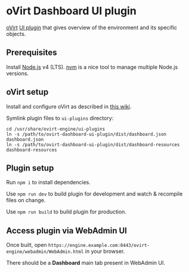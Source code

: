 # oVirt Dashboard UI plugin

[oVirt](http://www.ovirt.org/) [UI plugin](http://www.ovirt.org/Features/UIPlugins) that gives overview of the environment and its specific objects.

## Prerequisites

Install [Node.js](https://nodejs.org/) v4 (LTS). [nvm](https://github.com/creationix/nvm) is a nice tool to manage multiple Node.js versions.

## oVirt setup

Install and configure oVirt as described in [this wiki](http://www.ovirt.org/Quick_Start_Guide).

Symlink plugin files to `ui-plugins` directory:

```
cd /usr/share/ovirt-engine/ui-plugins
ln -s /path/to/ovirt-dashboard-ui-plugin/dist/dashboard.json dashboard.json
ln -s /path/to/ovirt-dashboard-ui-plugin/dist/dashboard-resources dashboard-resources
```

## Plugin setup

Run `npm i` to install dependencies.

Use `npm run dev` to build plugin for development and watch & recompile files on change.

Use `npm run build` to build plugin for production.

## Access plugin via WebAdmin UI

Once built, open `https://engine.example.com:8443/ovirt-engine/webadmin/WebAdmin.html` in your browser.

There should be a **Dashboard** main tab present in WebAdmin UI.
